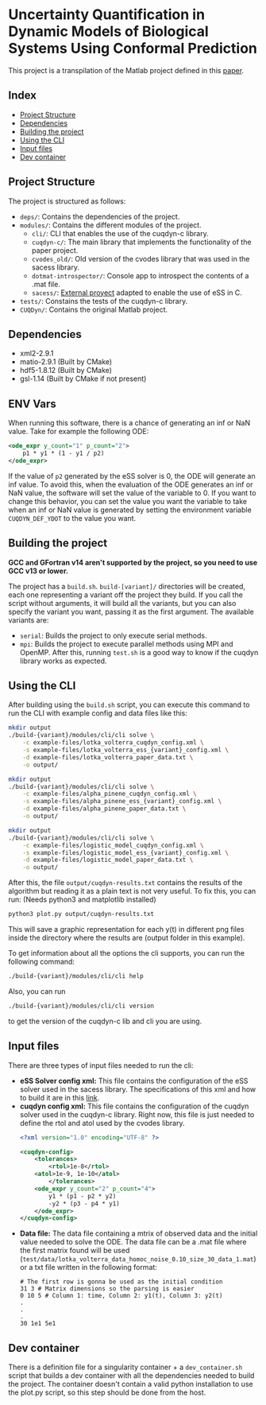 # Uncertainty Quantification in Dynamic Models of Biological Systems Using Conformal Prediction

This project is a transpilation of the Matlab project
defined in this [paper](https://zenodo.org/records/13838652).

## Index

- [Project Structure](#project-structure)
- [Dependencies](#dependencies)
- [Building the project](#building-the-project)
- [Using the CLI](#using-the-cli)
- [Input files](#input-files)
- [Dev container](#dev-container)

## Project Structure

The project is structured as follows:

- `deps/`: Contains the dependencies of the project.
- `modules/`: Contains the different modules of the project.
    - `cli/`: CLI that enables the use of the cuqdyn-c library.
    - `cuqdyn-c/`: The main library that implements the functionality of the paper project.
    - `cvodes_old/`: Old version of the cvodes library that was used in the sacess library.
    - `dotmat-introspector/`: Console app to introspect the contents of a .mat file.
    - `sacess/`: [External proyect](https://bitbucket.org/DavidPenas/sacess-library) adapted to enable the
      use of eSS in C.
- `tests/`: Constains the tests of the cuqdyn-c library.
- `CUQDyn/`: Contains the original Matlab project.

## Dependencies

- xml2-2.9.1
- matio-2.9.1 (Built by CMake)
- hdf5-1.8.12 (Built by CMake)
- gsl-1.14 (Built by CMake if not present)

## ENV Vars

When running this software, there is a chance of generating an inf or NaN value. Take for example the following ODE:

```xml
<ode_expr y_count="1" p_count="2">
    p1 * y1 * (1 - y1 / p2)
</ode_expr>
```

If the value of `p2` generated by the eSS solver is 0, the ODE will generate an inf value. To avoid this, when the
evaluation of the ODE generates an inf or NaN value, the software will set the value of the variable to 0. If you
want to change this behavior, you can set the value you want the variable to take when an inf or NaN value is
generated by setting the environment variable `CUQDYN_DEF_YDOT` to the value you want.

## Building the project

**GCC and GFortran v14 aren't supported by the project, so you need to use GCC v13 or lower.**

The project has a `build.sh`.
`build-[variant]/` directories will be created, each one representing a variant
off the project they build. If you call the script without arguments, it will build
all the variants, but you can also specify the variant you want, passing it as the
first argument. The available variants are:

- `serial`: Builds the project to only execute serial methods.
- `mpi`: Builds the project to execute parallel methods using MPI and OpenMP.
  After this, running `test.sh` is a good way to know if the cuqdyn library works as expected.

## Using the CLI

After building using the `build.sh` script, you can execute this command to run the CLI
with example config and data files like this:

```bash
mkdir output
./build-{variant}/modules/cli/cli solve \
    -c example-files/lotka_volterra_cuqdyn_config.xml \
    -s example-files/lotka_volterra_ess_{variant}_config.xml \
    -d example-files/lotka_volterra_paper_data.txt \
    -o output/
```

```bash
mkdir output
./build-{variant}/modules/cli/cli solve \
    -c example-files/alpha_pinene_cuqdyn_config.xml \
    -s example-files/alpha_pinene_ess_{variant}_config.xml \
    -d example-files/alpha_pinene_paper_data.txt \
    -o output/
```

```bash
mkdir output
./build-{variant}/modules/cli/cli solve \
    -c example-files/logistic_model_cuqdyn_config.xml \
    -s example-files/logistic_model_ess_{variant}_config.xml \
    -d example-files/logistic_model_paper_data.txt \
    -o output/
```

After this, the file `output/cuqdyn-results.txt` contains the results of the
algorithm but reading it as a plain text is not very useful.
To fix this, you can run: (Needs python3 and matplotlib installed)

```bash
python3 plot.py output/cuqdyn-results.txt
```

This will save a graphic representation for each y(t) in different png files
inside the directory where the results are (output folder in this example).

To get information about all the options the cli supports, you can run the following command:

```bash
./build-{variant}/modules/cli/cli help
```

Also, you can run

```bash
./build-{variant}/modules/cli/cli version
```

to get the version of the cuqdyn-c lib and cli you are using.

## Input files

There are three types of input files needed to run the cli:

- **eSS Solver config xml:**
  This file contains the configuration of the eSS solver used in the sacess library.
  The specifications of this xml and how to build it are in
  this [link](https://bitbucket.org/DavidPenas/sacess-library/src/main/doc/manual/DOCUMENTATION_SACESS_SOFTWARE.pdf).
- **cuqdyn config xml:**
  This file contains the configuration of the cuqdyn solver used in the cuqdyn-c library.
  Right now, this file is just needed to define the rtol and atol used by the cvodes library.
  ```xml
  <?xml version="1.0" encoding="UTF-8" ?>

  <cuqdyn-config>
      <tolerances>
          <rtol>1e-8</rtol>
      <atol>1e-9, 1e-10</atol>
          </tolerances>
      <ode_expr y_count="2" p_count="4">
          y1 * (p1 - p2 * y2)
          -y2 * (p3 - p4 * y1)
      </ode_expr>
  </cuqdyn-config>
  ```
- **Data file:**
  The data file containing a mtrix of observed data and the initial value
  needed to solve the ODE. The data file can be a .mat file where the first matrix
  found will be used (`test/data/lotka_volterra_data_homoc_noise_0.10_size_30_data_1.mat`)
  or a txt file written in the following format:
  ```
  # The first row is gonna be used as the initial condition
  31 3 # Matrix dimensions so the parsing is easier
  0 10 5 # Column 1: time, Column 2: y1(t), Column 3: y2(t)
  .
  .
  .
  30 1e1 5e1
  ```

## Dev container

There is a definition file for a singularity container + a `dev_container.sh`
script that builds a dev container with all the dependencies needed to build
the project.
The container doesn't contain a valid python installation
to use the plot.py script, so this step should be done from the host.